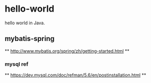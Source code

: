 # hello-world
hello world in Java.

## mybatis-spring
** http://www.mybatis.org/spring/zh/getting-started.html **

### mysql ref
** https://dev.mysql.com/doc/refman/5.6/en/postinstallation.html **
